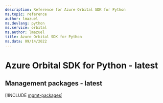 ```yaml
---
description: Reference for Azure Orbital SDK for Python
ms.topic: reference
author: lmazuel
ms.devlang: python
ms.service: orbital
ms.author: lmazuel
title: Azure Orbital SDK for Python
ms.data: 09/14/2022
---
```

# Azure Orbital SDK for Python - latest

## Management packages - latest
[!INCLUDE [mgmt-packages](orbital-mgmt-index.md)]